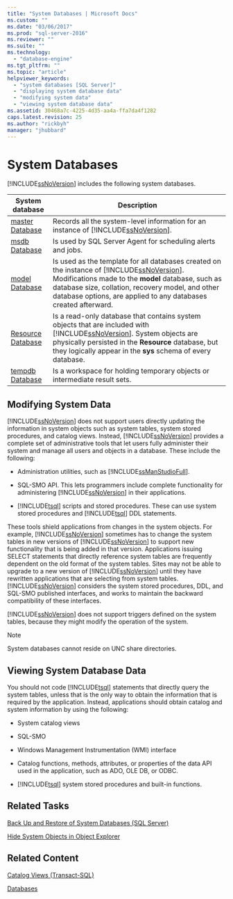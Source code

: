 ```yaml
---
title: "System Databases | Microsoft Docs"
ms.custom: ""
ms.date: "03/06/2017"
ms.prod: "sql-server-2016"
ms.reviewer: ""
ms.suite: ""
ms.technology: 
  - "database-engine"
ms.tgt_pltfrm: ""
ms.topic: "article"
helpviewer_keywords: 
  - "system databases [SQL Server]"
  - "displaying system database data"
  - "modifying system data"
  - "viewing system database data"
ms.assetid: 30468a7c-4225-4d35-aa4a-ffa7da4f1282
caps.latest.revision: 25
ms.author: "rickbyh"
manager: "jhubbard"
---
```

# System Databases
  [!INCLUDE[ssNoVersion](../../advanced-analytics/r-services/includes/ssnoversion-md.md)] includes the following system databases.  
  
|System database|Description|  
|---------------------|-----------------|  
|[master Database](../../relational-databases/databases/master-database.md)|Records all the system-level information for an instance of [!INCLUDE[ssNoVersion](../../advanced-analytics/r-services/includes/ssnoversion-md.md)].|  
|[msdb Database](../../relational-databases/databases/msdb-database.md)|Is used by SQL Server Agent for scheduling alerts and jobs.|  
|[model Database](../../relational-databases/databases/model-database.md)|Is used as the template for all databases created on the instance of [!INCLUDE[ssNoVersion](../../advanced-analytics/r-services/includes/ssnoversion-md.md)]. Modifications made to the **model** database, such as database size, collation, recovery model, and other database options, are applied to any databases created afterward.|  
|[Resource Database](../../relational-databases/databases/resource-database.md)|Is a read-only database that contains system objects that are included with [!INCLUDE[ssNoVersion](../../advanced-analytics/r-services/includes/ssnoversion-md.md)]. System objects are physically persisted in the **Resource** database, but they logically appear in the **sys** schema of every database.|  
|[tempdb Database](../../relational-databases/databases/tempdb-database.md)|Is a workspace for holding temporary objects or intermediate result sets.|  
  
## Modifying System Data  
 [!INCLUDE[ssNoVersion](../../advanced-analytics/r-services/includes/ssnoversion-md.md)] does not support users directly updating the information in system objects such as system tables, system stored procedures, and catalog views. Instead, [!INCLUDE[ssNoVersion](../../advanced-analytics/r-services/includes/ssnoversion-md.md)] provides a complete set of administrative tools that let users fully administer their system and manage all users and objects in a database. These include the following:  
  
-   Administration utilities, such as [!INCLUDE[ssManStudioFull](../../advanced-analytics/r-services/includes/ssmanstudiofull-md.md)].  
  
-   SQL-SMO API. This lets programmers include complete functionality for administering [!INCLUDE[ssNoVersion](../../advanced-analytics/r-services/includes/ssnoversion-md.md)] in their applications.  
  
-   [!INCLUDE[tsql](../../advanced-analytics/r-services/includes/tsql-md.md)] scripts and stored procedures. These can use system stored procedures and [!INCLUDE[tsql](../../advanced-analytics/r-services/includes/tsql-md.md)] DDL statements.  
  
 These tools shield applications from changes in the system objects. For example, [!INCLUDE[ssNoVersion](../../advanced-analytics/r-services/includes/ssnoversion-md.md)] sometimes has to change the system tables in new versions of [!INCLUDE[ssNoVersion](../../advanced-analytics/r-services/includes/ssnoversion-md.md)] to support new functionality that is being added in that version. Applications issuing SELECT statements that directly reference system tables are frequently dependent on the old format of the system tables. Sites may not be able to upgrade to a new version of [!INCLUDE[ssNoVersion](../../advanced-analytics/r-services/includes/ssnoversion-md.md)] until they have rewritten applications that are selecting from system tables. [!INCLUDE[ssNoVersion](../../advanced-analytics/r-services/includes/ssnoversion-md.md)] considers the system stored procedures, DDL, and SQL-SMO published interfaces, and works to maintain the backward compatibility of these interfaces.  
  
 [!INCLUDE[ssNoVersion](../../advanced-analytics/r-services/includes/ssnoversion-md.md)] does not support triggers defined on the system tables, because they might modify the operation of the system.  
  
> [!NOTE]  
>  System databases cannot reside on UNC share directories.  
  
## Viewing System Database Data  
 You should not code [!INCLUDE[tsql](../../advanced-analytics/r-services/includes/tsql-md.md)] statements that directly query the system tables, unless that is the only way to obtain the information that is required by the application. Instead, applications should obtain catalog and system information by using the following:  
  
-   System catalog views  
  
-   SQL-SMO  
  
-   Windows Management Instrumentation (WMI) interface  
  
-   Catalog functions, methods, attributes, or properties of the data API used in the application, such as ADO, OLE DB, or ODBC.  
  
-   [!INCLUDE[tsql](../../advanced-analytics/r-services/includes/tsql-md.md)] system stored procedures and built-in functions.  
  
## Related Tasks  
 [Back Up and Restore of System Databases &#40;SQL Server&#41;](../../relational-databases/backup-restore/back-up-and-restore-of-system-databases-sql-server.md)  
  
 [Hide System Objects in Object Explorer](../Topic/Hide%20System%20Objects%20in%20Object%20Explorer.md)  
  
## Related Content  
 [Catalog Views &#40;Transact-SQL&#41;](../Topic/Catalog%20Views%20\(Transact-SQL\).md)  
  
 [Databases](../../relational-databases/databases/databases.md)  
  
  
